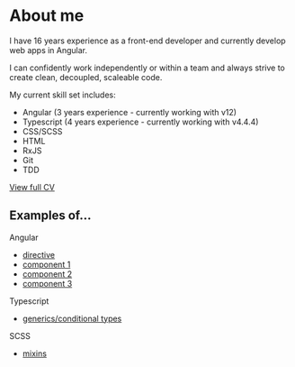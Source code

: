 # About me

I have 16 years experience as a front-end developer and currently develop web apps in Angular.

I can confidently work independently or within a team and always strive to create clean, decoupled, scaleable code.

My current skill set includes:

- Angular (3 years experience - currently working with v12)
- Typescript (4 years experience - currently working with v4.4.4)
- CSS/SCSS
- HTML
- RxJS
- Git
- TDD

[View full CV](https://docs.google.com/document/d/1mF6q1800kQuNBG2CP5WxcNtqtLIbQTqwSTxHeV0xB6w/edit?usp=sharing)

## Examples of...

Angular
 - [directive](/components/layout/responsive-container)
 - [component 1](/components/layout/page-header)
 - [component 2](/components/product/lesson-plan/header)
 - [component 3](/components/product/lesson-plan/grid)

Typescript
 - [generics/conditional types](/core/commands/command)

SCSS
 - [mixins](/layout/flex-grid)
